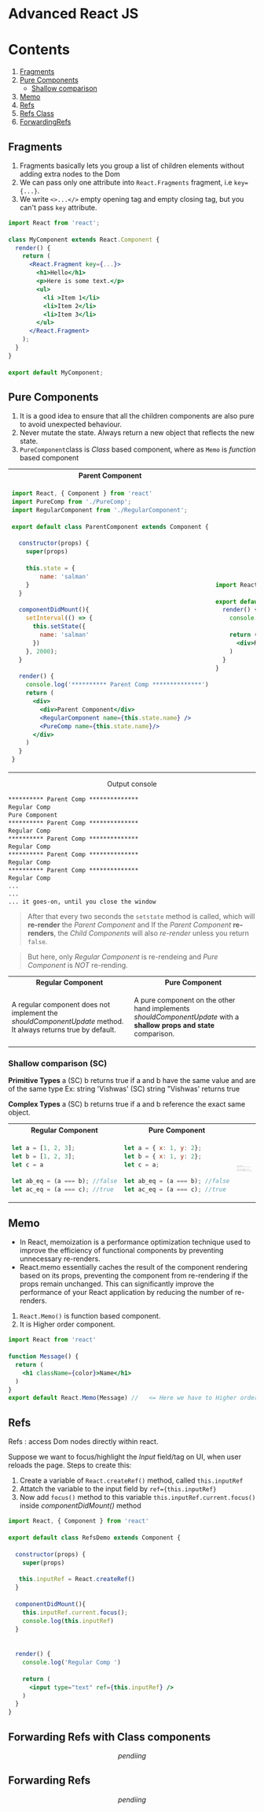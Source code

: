 # Advanced React JS

# Contents

1. [Fragments](#fragments)
1. [Pure Components](#pure-components)
    - [Shallow comparison](#shallow-comparison-sc)
1. [Memo](#memo) 
1. [Refs](#refs)
1. [Refs Class]()
1. [ForwardingRefs]()

## Fragments

1. Fragments basically lets you group a list of children elements without adding extra nodes to the Dom
1. We can pass only one attribute into `React.Fragments` fragment, i.e `key={...}`.
1. We write `<>...</>` empty opening tag and empty closing tag, but  you can't pass `key` attribute.

```jsx
import React from 'react';

class MyComponent extends React.Component {
  render() {
    return (
      <React.Fragment key={...}>
        <h1>Hello</h1>
        <p>Here is some text.</p>
        <ul>
          <li >Item 1</li>
          <li>Item 2</li>
          <li>Item 3</li>
        </ul>
      </React.Fragment>
    );
  }
}

export default MyComponent;
```

## Pure Components


1. It is a good idea to ensure that all the children components are also pure to avoid unexpected
behaviour.
1. Never mutate the state. Always return a new object that reflects the new state.
1. `PureComponent`class is *Class* based component, where as `Memo` is *function* based component

<table>
 <tr>
    <th>Parent Component</th>
    <th>Regular Component</th>
    <th>Pure Component</th>
  </tr>
<tr>
  <td>

```jsx
import React, { Component } from 'react'
import PureComp from './PureComp';
import RegularComponent from './RegularComponent';

export default class ParentComponent extends Component {

  constructor(props) {
    super(props)
  
    this.state = {
        name: 'salman'
    }
  }

  componentDidMount(){
    setInterval(() => {
      this.setState({
        name: 'salman'
      })
    }, 2000);
  }

  render() {
    console.log('********** Parent Comp **************')
    return (
      <div>
        <div>Parent Component</div> 
        <RegularComponent name={this.state.name} />
        <PureComp name={this.state.name}/>
      </div>
    )
  }
}

```

</td>
<td>

```jsx
import React, { Component } from 'react'

export default class RegularComponent extends Component {
  render() {
    console.log('Regular Comp ')

    return (
      <div>Regular Component {this.props.name}</div>
    )
  }
}

```
</td>
<td>

```jsx
// extend PureComponent class

import React, { PureComponent } from 'react'

export default class PureComp extends PureComponent {
  render() {
    console.log('Pure Comp')

    return (
      <div>Pure Component {this.props.name}</div>
    )
  }
}

```
</td>
</tr>
</table>

<p align="center">Output console</p>

```console
********** Parent Comp **************
Regular Comp
Pure Component
********** Parent Comp **************
Regular Comp
********** Parent Comp **************
Regular Comp
********** Parent Comp **************
Regular Comp
********** Parent Comp **************
Regular Comp
...
...
... it goes-on, until you close the window
```

> After that every two seconds the `setstate` method is called, which will **re-render** the *Parent Component* and If the *Parent Component* **re-renders**, the *Child Components* will also *re-render* unless you return `false`.

> But here, only *Regular Component* is re-rendeing and *Pure Component* is *NOT* re-rending.

<table>
 <tr>
    <th>Regular Component</th>
    <th>Pure Component</th>
  </tr>
<tr>
<td>

A regular component does not implement the
*shouldComponentUpdate* method. It always
returns true by default.

</td>
<td>

A pure component on the other hand
implements *shouldComponentUpdate* with
a **shallow props and state** comparison.

</td>
</tr>
</table>


### Shallow comparison (SC)


**Primitive Types**
a (SC) b returns true if a and b have the same value and are of the same type
Ex: string 'Vishwas' (SC) string "Vishwas' returns true

**Complex Types**
a (SC) b returns true if a and b reference the exact same object.

<table>
 <tr>
    <th>Regular Component</th>
    <th>Pure Component</th>
  </tr>
<tr>
  <td>

```js
let a = [1, 2, 3];
let b = [1, 2, 3];
let c = a

let ab_eq = (a === b); //false
let ac_eq = (a === c); //true
```
  </td>
  <td>

```js
let a = { x: 1, y: 2};
let b = { x: 1, y: 2};
let c = a;

let ab_eq = (a === b); //false
let ac_eq = (a === c); //true
```
  </td>
  <td>

![Alt text](./assets/pureComponent-1.png)

  </td>
</tr>
</table>

## Memo

- In React, memoization is a performance optimization technique used to improve the efficiency of functional components by preventing unnecessary re-renders.
- React.memo essentially caches the result of the component rendering based on its props, preventing the component from re-rendering if the props remain unchanged. This can significantly improve the performance of your React application by reducing the number of re-renders.

1. `React.Memo()` is function based component.
1. It is Higher order component.

```jsx
import React from 'react'

function Message() {
  return (
    <h1 className={color}>Name</h1>
  )
}
export default React.Memo(Message) //   <= Here we have to Higher order function
```

## Refs

Refs : access Dom nodes directly within react.

Suppose we want to focus/highlight the *Input* field/tag on UI, when user reloads the page.
Steps to create this:

1. Create a variable of `React.createRef()` method, called `this.inputRef`
1. Attatch the variable to the input field by `ref={this.inputRef}`
1. Now add `focus()` method to this variable `this.inputRef.current.focus()` inside *componentDidMount()* method

```jsx
import React, { Component } from 'react'

export default class RefsDemo extends Component {

  constructor(props) {
    super(props)
  
   this.inputRef = React.createRef()
  }

  componentDidMount(){
    this.inputRef.current.focus();
    console.log(this.inputRef)
  }


  render() {
    console.log('Regular Comp ')

    return (
      <input type="text" ref={this.inputRef} />
    )
  }
}

```

## Forwarding Refs with Class components
<p align="center"><i>pendiing</i></p>

## Forwarding Refs
<p align="center"><i>pendiing</i></p>


